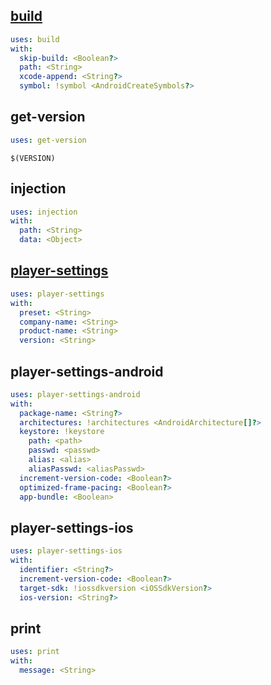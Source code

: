 [build](Documents/Actions/build.md)
---

```yaml
uses: build
with:
  skip-build: <Boolean?>
  path: <String>
  xcode-append: <String?>
  symbol: !symbol <AndroidCreateSymbols?>
```

get-version
---

```yaml
uses: get-version
```

```
$(VERSION)
```

injection
---

```yaml
uses: injection
with:
  path: <String>
  data: <Object>
```

[player-settings](Documents/Actions/player-settings.md)
---

```yaml
uses: player-settings
with:
  preset: <String>
  company-name: <String>
  product-name: <String>
  version: <String>
```

player-settings-android
---

```yaml
uses: player-settings-android
with:
  package-name: <String?>
  architectures: !architectures <AndroidArchitecture[]?>
  keystore: !keystore
    path: <path>
    passwd: <passwd>
    alias: <alias>
    aliasPasswd: <aliasPasswd>
  increment-version-code: <Boolean?>
  optimized-frame-pacing: <Boolean?>
  app-bundle: <Boolean>
```

player-settings-ios
---

```yaml
uses: player-settings-ios
with:
  identifier: <String?>
  increment-version-code: <Boolean?>
  target-sdk: !iossdkversion <iOSSdkVersion?>
  ios-version: <String?>
```

print
---

```yaml
uses: print
with:
  message: <String>
```

